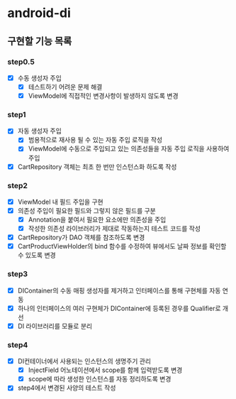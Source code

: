 # android-di

## 구현할 기능 목록

### step0.5

- [x] 수동 생성자 주입
    - [x] 테스트하기 어려운 문제 해결
    - [x] ViewModel에 직접적인 변경사항이 발생하지 않도록 변경

### step1

- [x] 자동 생성자 주입
    - [x] 범용적으로 재사용 될 수 있는 자동 주입 로직을 작성
    - [x] ViewModel에 수동으로 주입되고 있는 의존성들을 자동 주입 로직을 사용하여 주입
- [x] CartRepository 객체는 최초 한 번만 인스턴스화 하도록 작성

### step2

- [x] ViewModel 내 필드 주입을 구현
- [x] 의존성 주입이 필요한 필드와 그렇지 않은 필드를 구분
    - [x] Annotation을 붙여서 필요한 요소에만 의존성을 주입
    - [x] 작성한 의존성 라이브러리가 제대로 작동하는지 테스트 코드를 작성
- [x] CartRepository가 DAO 객체를 참조하도록 변경
- [x] CartProductViewHolder의 bind 함수를 수정하여 뷰에서도 날짜 정보를 확인할 수 있도록 변경

### step3

- [x] DIContainer의 수동 매핑 생성자를 제거하고 인터페이스를 통해 구현체를 자동 연동
- [x] 하나의 인터페이스의 여러 구현체가 DIContainer에 등록된 경우를 Qualifier로 개선
- [x] DI 라이브러리를 모듈로 분리

### step4

- [x] DI컨테이너에서 사용되는 인스턴스의 생명주기 관리
    - [x] InjectField 어노테이션에서 scope를 함께 입력받도록 변경
    - [x] scope에 따라 생성한 인스턴스를 자동 정리하도록 변경
- [x] step4에서 변경된 사양의 테스트 작성
